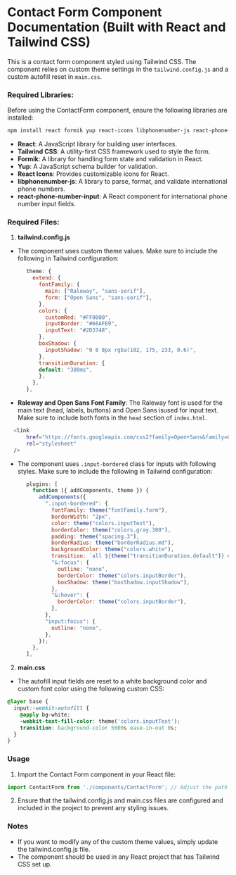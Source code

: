 # Contact Form Component Documentation (Built with React and Tailwind CSS)

This is a contact form component styled using Tailwind CSS. The component relies on custom theme settings in the `tailwind.config.js` and a custom autofill reset in `main.css`.

### Required Libraries:

Before using the ContactForm component, ensure the following libraries are installed:

```bash
npm install react formik yup react-icons libphonenumber-js react-phone-number-input tailwindcss
```

- **React**: A JavaScript library for building user interfaces.
- **Tailwind CSS**: A utility-first CSS framework used to style the form.
- **Formik**: A library for handling form state and validation in React.
- **Yup**: A JavaScript schema builder for validation.
- **React Icons**: Provides customizable icons for React.
- **libphonenumber-js**: A library to parse, format, and validate international phone numbers.
- **react-phone-number-input**: A React component for international phone number input fields.

### Required Files:

1.  **tailwind.config.js**

- The component uses custom theme values. Make sure to include the following in Tailwind configuration:

```javascript
      theme: {
        extend: {
          fontFamily: {
            main: ["Raleway", "sans-serif"],
            form: ["Open Sans", "sans-serif"],
          },
          colors: {
            customRed: "#FF0000",
            inputBorder: "#66AFE9",
            inputText: "#2D3748",
          },
          boxShadow: {
            inputShadow: "0 0 8px rgba(102, 175, 233, 0.6)",
          },
          transitionDuration: {
          default: "300ms",
          },
        },
      },
```

- **Raleway and Open Sans Font Family**: The Raleway font is used for the main text (head, labels, buttons) and Open Sans isused for input text. Make sure to include both fonts in the `head` section of `index.html`.

```bash
  <link
      href="https://fonts.googleapis.com/css2?family=Open+Sans&family=Orbitron&family=Raleway:wght@100..900&display=swap"
      rel="stylesheet"
  />
```

- The component uses `.input-bordered` class for inputs with following styles. Make sure to include the following in Tailwind configuration:

```javascript
      plugins: [
        function ({ addComponents, theme }) {
          addComponents({
            ".input-bordered": {
              fontFamily: theme("fontFamily.form"),
              borderWidth: "2px",
              color: theme("colors.inputText"),
              borderColor: theme("colors.gray.300"),
              padding: theme("spacing.3"),
              borderRadius: theme("borderRadius.md"),
              backgroundColor: theme("colors.white"),
              transition: `all ${theme("transitionDuration.default")} ease`,
              "&:focus": {
                outline: "none",
                borderColor: theme("colors.inputBorder"),
                boxShadow: theme("boxShadow.inputShadow"),
              },
              "&:hover": {
                borderColor: theme("colors.inputBorder"),
              },
            },
            "input:focus": {
              outline: "none",
            },
          });
        },
      ],
```

2.  **main.css**

- The autofill input fields are reset to a white background color and custom font color using the following custom CSS:

```css
@layer base {
  input:-webkit-autofill {
    @apply bg-white;
    -webkit-text-fill-color: theme('colors.inputText');
    transition: background-color 5000s ease-in-out 0s;
  }
}
```

### Usage

1. Import the Contact Form component in your React file:

```javascript
import ContactForm from './components/ContactForm'; // Adjust the path as needed
```

2. Ensure that the tailwind.config.js and main.css files are configured and included in the project to prevent any styling issues.

### Notes

- If you want to modify any of the custom theme values, simply update the tailwind.config.js file.
- The component should be used in any React project that has Tailwind CSS set up.
